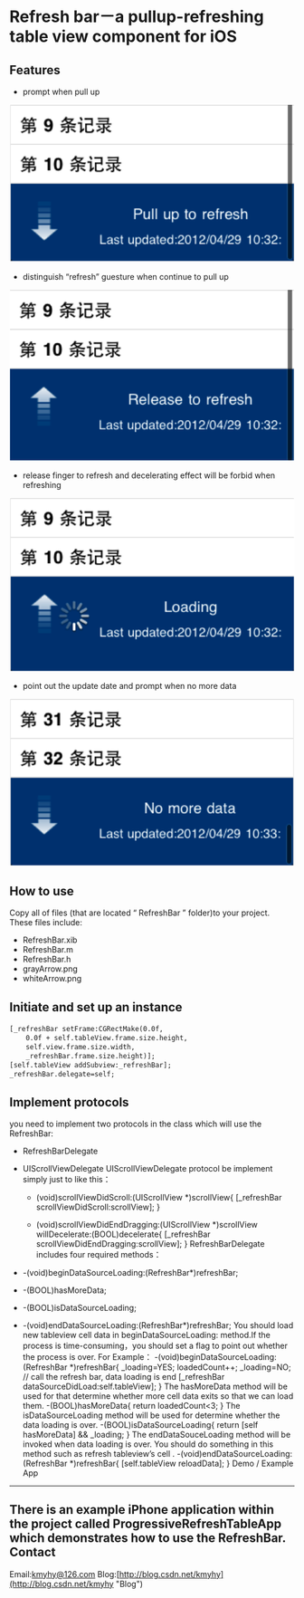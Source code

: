 Refresh bar－a pullup-refreshing table view component for iOS
=============================================================
Features
--------
* prompt when pull up 

![screenshot](https://github.com/kmyhy/RefreshBar/raw/master/images/refresh_bar_01.png)
* distinguish “refresh” guesture when continue to pull up 

![screenshot](https://github.com/kmyhy/RefreshBar/raw/master/images/refresh_bar_02.png)
* release finger to refresh and decelerating effect will be forbid when refreshing  

![screenshot](https://github.com/kmyhy/RefreshBar/raw/master/images/refresh_bar_03.png)
* point out the update date and prompt when no more data 

![screenshot](https://github.com/kmyhy/RefreshBar/raw/master/images/refresh_bar_04.png)

How to use
----------
Copy all of files (that are located “ RefreshBar ” folder)to your project. These files include:
* RefreshBar.xib
* RefreshBar.m
* RefreshBar.h
* grayArrow.png
* whiteArrow.png

Initiate and set up an instance
-------------------------------
    [_refreshBar setFrame:CGRectMake(0.0f, 
        0.0f + self.tableView.frame.size.height, 
        self.view.frame.size.width, 
        _refreshBar.frame.size.height)];
    [self.tableView addSubview:_refreshBar];
    _refreshBar.delegate=self;

Implement protocols
-------------------
you need to implement two protocols in the class which will use the RefreshBar:
* RefreshBarDelegate
* UIScrollViewDelegate
UIScrollViewDelegate protocol be implement simply just to like this：

    - (void)scrollViewDidScroll:(UIScrollView *)scrollView{	
        [_refreshBar scrollViewDidScroll:scrollView];
    }

    - (void)scrollViewDidEndDragging:(UIScrollView *)scrollView willDecelerate:(BOOL)decelerate{
        [_refreshBar scrollViewDidEndDragging:scrollView];
    }
RefreshBarDelegate includes four required methods：
* -(void)beginDataSourceLoading:(RefreshBar*)refreshBar;
* -(BOOL)hasMoreData;
* -(BOOL)isDataSourceLoading;
* -(void)endDataSourceLoading:(RefreshBar*)refreshBar;
You should load new tableview cell data in beginDataSourceLoading: method.If the process is time-consuming，you should set a flag to point out whether the process is over. For Example：
    -(void)beginDataSourceLoading:(RefreshBar *)refreshBar{
        _loading=YES;
        loadedCount++;
        _loading=NO;
        // call the refresh bar, data loading is end
        [_refreshBar dataSourceDidLoad:self.tableView];
    }
The hasMoreData method will be used for that determine whether more cell data exits so that we can load them. 
    -(BOOL)hasMoreData{
        return loadedCount<3;
    }
The isDataSourceLoading method will be used for determine whether the data loading is over.
    -(BOOL)isDataSourceLoading{
        return [self hasMoreData] && _loading;
    }
The endDataSouceLoading method will be invoked when data loading is over. You should do something in this method such as refresh tableview’s cell
.
    -(void)endDataSourceLoading:(RefreshBar *)refreshBar{
        [self.tableView reloadData];
    }
Demo / Example App
------------------
There is an example iPhone application within the project  called ProgressiveRefreshTableApp which demonstrates how to use the RefreshBar.
Contact
-------
Email:[kmyhy@126.com](mailto://kmyhy@126.com/ "Email")	Blog:[http://blog.csdn.net/kmyhy](http://blog.csdn.net/kmyhy "Blog") 
